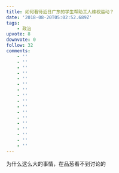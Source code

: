 ```yaml
---
title: 如何看待近日广东的学生帮助工人维权运动？
date: '2018-08-20T05:02:52.689Z'
tags:
    - 政治
upvote: 8
downvote: 0
follow: 32
comments:
    - ''
    - ''
    - ''
    - ''
    - ''
    - ''
    - ''
    - ''
    - ''
    - ''
    - ''
    - ''
    - ''
    - ''
    - ''
    - ''
    - ''
---
```


为什么这么大的事情，在品葱看不到讨论的
